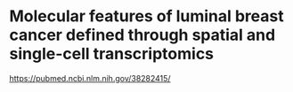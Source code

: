 # Molecular features of luminal breast cancer defined through spatial and single-cell transcriptomics
https://pubmed.ncbi.nlm.nih.gov/38282415/
